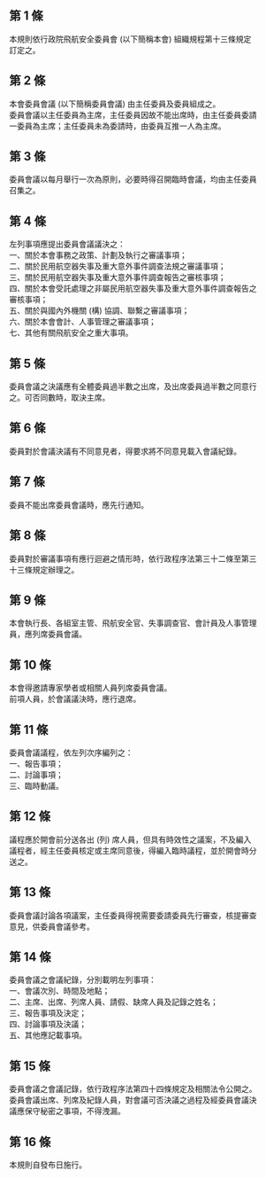 第 1 條
-------
本規則依行政院飛航安全委員會 (以下簡稱本會) 組織規程第十三條規定  
訂定之。

第 2 條
-------
本會委員會議 (以下簡稱委員會議) 由主任委員及委員組成之。  
委員會議以主任委員為主席，主任委員因故不能出席時，由主任委員委請  
一委員為主席；主任委員未為委請時，由委員互推一人為主席。

第 3 條
-------
委員會議以每月舉行一次為原則，必要時得召開臨時會議，均由主任委員  
召集之。

第 4 條
-------
左列事項應提出委員會議議決之：  
一、關於本會事務之政策、計劃及執行之審議事項；  
二、關於民用航空器失事及重大意外事件調查法規之審議事項；  
三、關於民用航空器失事及重大意外事件調查報告之審核事項；  
四、關於本會受託處理之非屬民用航空器失事及重大意外事件調查報告之  
    審核事項；  
五、關於與國內外機關 (構) 協調、聯繫之審議事項；  
六、關於本會會計、人事管理之審議事項；  
七、其他有關飛航安全之重大事項。

第 5 條
-------
委員會議之決議應有全體委員過半數之出席，及出席委員過半數之同意行  
之。可否同數時，取決主席。

第 6 條
-------
委員對於會議決議有不同意見者，得要求將不同意見載入會議紀錄。

第 7 條
-------
委員不能出席委員會議時，應先行通知。

第 8 條
-------
委員對於審議事項有應行迴避之情形時，依行政程序法第三十二條至第三  
十三條規定辦理之。

第 9 條
-------
本會執行長、各組室主管、飛航安全官、失事調查官、會計員及人事管理  
員，應列席委員會議。

第 10 條
--------
本會得邀請專家學者或相關人員列席委員會議。  
前項人員，於會議議決時，應行退席。

第 11 條
--------
委員會議議程，依左列次序編列之：  
一、報告事項；  
二、討論事項；  
三、臨時動議。

第 12 條
--------
議程應於開會前分送各出 (列) 席人員，但具有時效性之議案，不及編入  
議程者，經主任委員核定或主席同意後，得編入臨時議程，並於開會時分  
送之。

第 13 條
--------
委員會議討論各項議案，主任委員得視需要委請委員先行審查，核提審查  
意見，供委員會議參考。

第 14 條
--------
委員會議之會議紀錄，分別載明左列事項：  
一、會議次別、時間及地點；  
二、主席、出席、列席人員、請假、缺席人員及記錄之姓名；  
三、報告事項及決定；  
四、討論事項及決議；  
五、其他應記載事項。

第 15 條
--------
委員會議之會議記錄，依行政程序法第四十四條規定及相關法令公開之。  
委員會議出席、列席及紀錄人員，對會議可否決議之過程及經委員會議決  
議應保守秘密之事項，不得洩漏。

第 16 條
--------
本規則自發布日施行。


